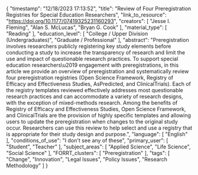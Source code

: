 {
    "timestamp": "12/18/2023 17:13:52",
    "title": "Review of Four Preregistration Registries for Special Education Researchers",
    "link_to_resource": "https://doi.org/10.1177/07419325231160293",
    "creators": [
        "Jesse I. Fleming",
        "Alan S. McLucas",
        "Bryan G. Cook"
    ],
    "material_type": [
        "Reading"
    ],
    "education_level": [
        "College / Upper Division (Undergraduates)",
        "Graduate / Professional"
    ],
    "abstract": "Preregistration involves researchers publicly registering key study elements before conducting a study to increase the transparency of research and limit the use and impact of questionable research practices. To support special education researchers\u2019 engagement with preregistrations, in this article we provide an overview of preregistration and systematically review four preregistration registries (Open Science Framework, Registry of Efficacy and Effectiveness Studies, AsPredicted, and ClinicalTrials). Each of the registry templates reviewed effectively addresses most questionable research practices and can accommodate a variety of research designs, with the exception of mixed-methods research. Among the benefits of Registry of Efficacy and Effectiveness Studies, Open Science Framework, and ClinicalTrials are the provision of highly specific templates and allowing users to update the preregistration when changes to the original study occur. Researchers can use this review to help select and use a registry that is appropriate for their study design and purpose.",
    "language": [
        "English"
    ],
    "conditions_of_use": "I don't see any of these",
    "primary_user": [
        "Student",
        "Teacher"
    ],
    "subject_areas": [
        "Applied Science",
        "Life Science",
        "Social Science"
    ],
    "FORRT_clusters": [
        "Preregistration"
    ],
    "tags": [
        "Change",
        "Innovation",
        "Legal Issues",
        "Policy Issues",
        "Research Methodology"
    ]
}